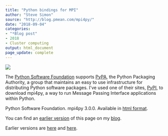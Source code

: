 ```yaml
---
title: "Python bindings for MPI"
author: "Steve Simon"
source: "http://blog.pmean.com/mpi4py/"
date: "2018-09-04"
categories:
- "*Blog post"
- 2018
- Cluster computing
output: html_document
page_update: complete
---
```


![](http://www.pmean.com/new-images/18/mpi4py01.png)

<!---More--->

The [Python Software Foundation][pys1] supports [PyPA][pyp1], the Python Packaging Authority, a group that maintains an easy to use infrastructure for distributing Python software packages. I've used one of their sites, [PyPI][pyp2], to download mpi4py, a way to run Message Passing Interface applications within Python.

Python Software Foundation. mpi4py 3.0.0. Available in [html format][mpi1].

You can find an [earlier version][sim1] of this page on my [blog][sim2].

[sim1]: http://blog.pmean.com/mpi4py/
[sim2]: http://blog.pmean.com

[mpi1]: https://pypi.org/project/mpi4py/
[pyp1]: https://www.pypa.io/en/latest/
[pyp2]: https://pypi.org/
[pys1]: https://www.python.org/psf/


Earlier versions are [here][sim1] and [here][sim2].
 
[sim1]: http://blog.pmean.com/mpi4py/
[sim2]: http://new.pmean.com/mpi4py/
 
